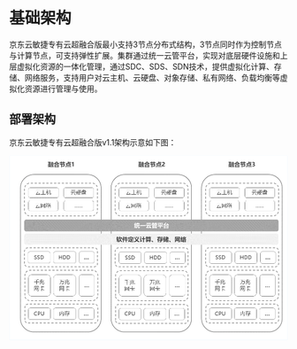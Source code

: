# 基础架构

京东云敏捷专有云超融合版最小支持3节点分布式结构，3节点同时作为控制节点与计算节点，可支持弹性扩展。集群通过统一云管平台，实现对底层硬件设施和上层虚拟化资源的一体化管理，通过SDC、SDS、SDN技术，提供虚拟化计算、存储、网络服务，支持用户对云主机、云硬盘、对象存储、私有网络、负载均衡等虚拟化资源进行管理与使用。

## 部署架构

京东云敏捷专有云超融合版v1.1架构示意如下图：

![Basic-Infrastructure](../../../../image/JD-Cloud-Swift-HCI-Edition/Basic-Infrastructure.png)

